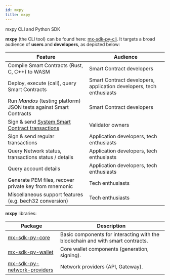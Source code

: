 ```yaml
---
id: mxpy
title: mxpy
---
```


mxpy CLI and Python SDK

**mxpy** (the CLI tool) can be found here: [mx-sdk-py-cli](https://github.com/multiversx/mx-sdk-py-cli). It targets a broad audience of **users** and **developers**, as depicted below:

| Feature                                                                                        | Audience                                                            |
|------------------------------------------------------------------------------------------------|---------------------------------------------------------------------|
| Compile Smart Contracts (Rust, C, C++) to WASM                                                 | Smart Contract developers                                           |
| Deploy, execute (call), query Smart Contracts                                                  | Smart Contract developers, application developers, tech enthusiasts |
| Run _Mandos_ (testing platform) JSON tests against Smart Contracts                             | Smart Contract developers                                           |
| Sign & send [System Smart Contract transactions](/validators/staking/staking-smart-contract)   | Validator owners                                                    |
| Sign & send regular transactions                                                               | Application developers, tech enthusiasts                            |
| Query Network status, transactions status / details                                            | Application developers, tech enthusiasts                            |
| Query account details                                                                          | Application developers, tech enthusiasts                            |
| Generate PEM files, recover private key from mnemonic                                          | Tech enthusiasts                                                    |
| Miscellaneous support features (e.g. bech32 conversion)                                        | Tech enthusiasts                                                    |

**mxpy** libraries:

| Package                                                                                  | Description                                                                    |
|------------------------------------------------------------------------------------------|--------------------------------------------------------------------------------|
| [mx-sdk-py-core](https://github.com/multiversx/mx-sdk-py-core)                           | Basic components for interacting with the blockchain and with smart contracts. |
| [mx-sdk-py-wallet](https://github.com/multiversx/mx-sdk-py-wallet)                       | Core wallet components (generation, signing).                                  |
| [mx-sdk-py-network-providers](https://github.com/multiversx/mx-sdk-py-network-providers) | Network providers (API, Gateway).                                              |
